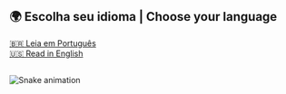 ## 🌍 Escolha seu idioma | Choose your language  
[🇧🇷 Leia em Português](README.pt.md)  
[🇺🇸 Read in English](README.en.md)  

##

<img src="https://raw.githubusercontent.com/brunoserrate/brunoserrate/output/snake.svg" alt="Snake animation" />

###

